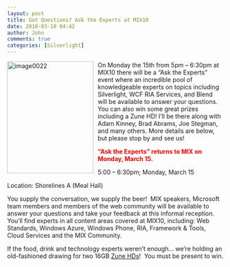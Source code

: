 ```yaml
---
layout: post
title: Got Questions? Ask the Experts at MIX10
date: 2010-03-10 04:42
author: John
comments: true
categories: [Silverlight]
---
```

<p><a href="http://images.johnpapa.net/wp-content/uploads/files/media/image/WindowsLiveWriter/GotQuestionsAsktheExpertsatMIX10_1750/image0022_2.png"><img style="border-bottom: 0px; border-left: 0px; margin: 0px 10px 5px 0px; display: inline; border-top: 0px; border-right: 0px" title="image0022" border="0" alt="image0022" align="left" src="http://images.johnpapa.net/wp-content/uploads/files/media/image/WindowsLiveWriter/GotQuestionsAsktheExpertsatMIX10_1750/image0022_thumb.png" width="201" height="260" /></a>On Monday the 15th from 5pm – 6:30pm at MIX10 there will be a “Ask the Experts” event where an incredible pool of knowledgeable experts on topics including Silverlight, WCF RIA Services, and Blend will be available to answer your questions. You can also win some great prizes including a Zune HD! I’ll be there along with Adam Kinney, Brad Abrams, Joe Stegman, and many others. More details are below, but please stop by and see us!</p>  <p><strong><font color="#ff0000">“Ask the Experts” returns to MIX on Monday, March 15.</font></strong></p>  <p><strong><font color="#ff0000"></font></strong></p>  <p>5:00 – 6:30pm; Monday, March 15</p>  <p>Location: Shorelines A (Meal Hall)</p>  <p>You supply the conversation, we supply the beer!&#160; MIX speakers, Microsoft team members and members of the web community will be available to answer your questions and take your feedback at this informal reception.&#160;&#160; You’ll find experts in all content areas covered at MIX10, including: Web Standards, Windows Azure, Windows Phone, RIA, Framework &amp; Tools, Cloud Services and the MIX Community.</p>  <p>If the food, drink and technology experts weren’t enough… we’re holding an old-fashioned drawing for two 16GB <a href="https://mail.microsoft.com/OWA/redir.aspx?C=8ae23521df694d6abeae6cd4d9ffbd33&amp;URL=http%3a%2f%2fwww.zune.net%2fen-us%2fproducts%2fzunehd%2fdefault.htm">Zune HDs</a>!&#160; You must be present to win.</p>

